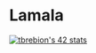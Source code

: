 # Lamala
[![tbrebion's 42 stats](https://badge42.herokuapp.com/api/stats/tbrebion)](https://github.com/tbrebion/Lamala)
